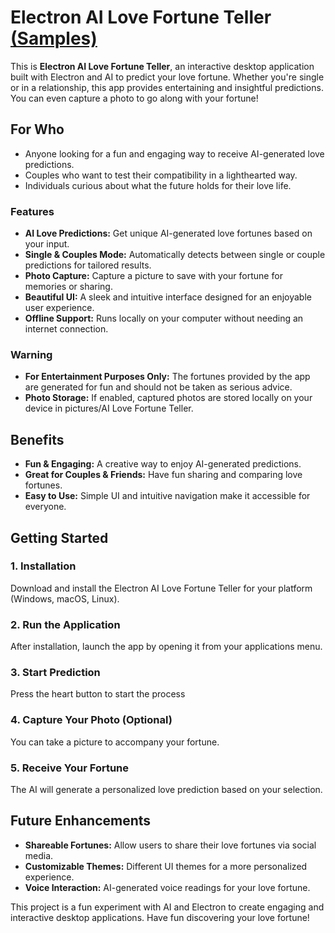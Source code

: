 # Electron AI Love Fortune Teller [(Samples)](https://www.facebook.com/share/p/16CRjqYTtA/)

This is **Electron AI Love Fortune Teller**, an interactive desktop application built with Electron and AI to predict your love fortune. Whether you're single or in a relationship, this app provides entertaining and insightful predictions. You can even capture a photo to go along with your fortune!

## For Who
- Anyone looking for a fun and engaging way to receive AI-generated love predictions.
- Couples who want to test their compatibility in a lighthearted way.
- Individuals curious about what the future holds for their love life.

### Features

* **AI Love Predictions:** Get unique AI-generated love fortunes based on your input.
* **Single & Couples Mode:** Automatically detects between single or couple predictions for tailored results.
* **Photo Capture:** Capture a picture to save with your fortune for memories or sharing.
* **Beautiful UI:** A sleek and intuitive interface designed for an enjoyable user experience.
* **Offline Support:** Runs locally on your computer without needing an internet connection.

### Warning

* **For Entertainment Purposes Only:** The fortunes provided by the app are generated for fun and should not be taken as serious advice.
* **Photo Storage:** If enabled, captured photos are stored locally on your device in pictures/AI Love Fortune Teller.

## Benefits

* **Fun & Engaging:** A creative way to enjoy AI-generated predictions.
* **Great for Couples & Friends:** Have fun sharing and comparing love fortunes.
* **Easy to Use:** Simple UI and intuitive navigation make it accessible for everyone.

## Getting Started

### 1. Installation
Download and install the Electron AI Love Fortune Teller for your platform (Windows, macOS, Linux).

### 2. Run the Application
After installation, launch the app by opening it from your applications menu.

### 3. Start Prediction
Press the heart button to start the process

### 4. Capture Your Photo (Optional)
You can take a picture to accompany your fortune.

### 5. Receive Your Fortune
The AI will generate a personalized love prediction based on your selection.

## Future Enhancements

- **Shareable Fortunes:** Allow users to share their love fortunes via social media.
- **Customizable Themes:** Different UI themes for a more personalized experience.
- **Voice Interaction:** AI-generated voice readings for your love fortune.

This project is a fun experiment with AI and Electron to create engaging and interactive desktop applications. Have fun discovering your love fortune!
